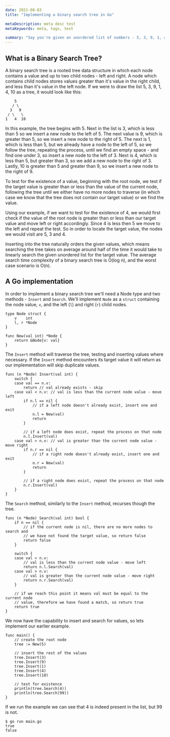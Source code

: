 ```yaml
---
date: 2021-08-03
title: "Implementing a binary search tree in Go"

metaDescription: meta desc test
metaKeywords: meta, tags, test

summary: "Say you're given an unordered list of numbers - 5, 3, 9, 1, 4, 10 - and asked to check for the existence of the number 4; how do you do it? One way could be to iterate though the list, looking for a match, but that wouldn't be very efficient. A binary search tree is a space and time efficient method of testing for the existence of a given value. In this post, we'll implement a simple example using Go."
---
```


## What is a Binary Search Tree?

A binary search tree is a rooted tree data structure in which each node contains a value and up to two child nodes - left and right. A node which contains child nodes stores values greater than it's value in the right child, and less than it's value in the left node. If we were to draw the list 5, 3, 9, 1, 4, 10 as a tree, it would look like this:

```
    5
   / \
  3   9
 / \   \
1   4  10
```

In this example, the tree begins with 5. Next in the list is 3, which is less than 5 so we insert a new node to the left of 5. The next value is 9, which is greater than 5, so we insert a new node to the right of 5. The next is 1, which is less than 5, but we already have a node to the left of 5, so we follow the tree, repeating the process, until we find an empty space - and find one under 3, so insert a new node to the left of 3. Next is 4, which is less than 5, but greater than 3, so we add a new node to the right of 3. Lastly, 10 is greater than 5 and greater than 9, so we insert a new node to the right of 9.

To test for the existence of a value, beginning with the root node, we test if the target value is greater than or less than the value of the current node, following the tree until we either have no more nodes to traverse (in which case we know that the tree does not contain our target value) or we find the value.

Using our example, if we want to test for the existence of 4, we would first check if the value of the root node is greater than or less than our target value and move left or right accordingly. Since 4 is less then 5 we move to the left and repeat the test. So in order to locate the target value, the nodes we would visit are 5, 3 and 4.

Inserting into the tree naturally orders the given values, which means searching the tree takes on average around half of the time it would take to linearly search the given unordered list for the target value. The average search time complexity of a binary search tree is O(log n), and the worst case scenario is O(n).

## A Go implementation

In order to implement a binary search tree we'll need a Node type and two methods - `Insert` and `Search`. We'll implement `Node` as a `struct` containing the node value, `v`, and the left (`l`) and right (`r`) child nodes.

```golang
type Node struct {
	v    int
	l, r *Node
}

func New(val int) *Node {
	return &Node{v: val}
}
```

The `Insert` method will traverse the tree, testing and inserting values where necessary. If the `Insert` method encounters its target value it will return as our implementation will skip duplicate values.

```golang
func (n *Node) Insert(val int) {
	switch {
	case val == n.v:
		return // val already exists - skip
	case val < n.v: // val is less than the current node value - move left
		if n.l == nil {
			// if a left node doesn't already exist, insert one and exit
			n.l = New(val)
			return
		}

		// if a left node does exist, repeat the process on that node
		n.l.Insert(val)
	case val > n.v: // val is greater than the current node value - move right
		if n.r == nil {
			// if a right node doesn't already exist, insert one and exit
			n.r = New(val)
			return
		}

		// if a right node does exist, repeat the process on that node
		n.r.Insert(val)
	}
}
```

The `Search` method, similarly to the `Insert` method, recurses though the tree.

```golang
func (n *Node) Search(val int) bool {
	if n == nil {
		// if the current node is nil, there are no more nodes to search and
		// we have not found the target value, so return false
		return false
	}

	switch {
	case val < n.v:
		// val is less than the current node value - move left
		return n.l.Search(val)
	case val > n.v:
		// val is greater than the current node value - move right
		return n.r.Search(val)
	}

	// if we reach this point it means val must be equal to the current node
	// value, therefore we have found a match, so return true
	return true
}
```

We now have the capability to insert and search for values, so lets implement our earlier example.

```golang
func main() {
	// create the root node
	tree := New(5)

	// insert the rest of the values
	tree.Insert(3)
	tree.Insert(9)
	tree.Insert(1)
	tree.Insert(4)
	tree.Insert(10)

	// test for existence
	println(tree.Search(4))
	println(tree.Search(99))
}
```

If we run the example we can see that 4 is indeed present in the list, but 99 is not.

```shell
$ go run main.go
true
false
```
